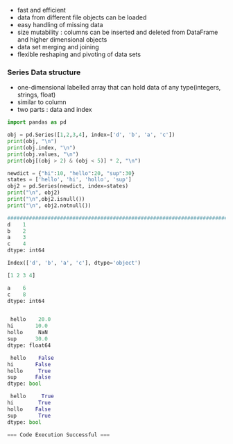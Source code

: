 - fast and efficient
- data from different file objects can be loaded
- easy handling of missing data
- size mutability : columns can be inserted and deleted from DataFrame and higher dimensional objects
- data set merging and joining
- flexible reshaping and pivoting of data sets

### Series Data structure
- one-dimensional labelled array that can hold data of any type(integers, strings, float) 
- similar to column
- two parts : data and index

```python
import pandas as pd

obj = pd.Series([1,2,3,4], index=['d', 'b', 'a', 'c'])
print(obj, "\n")
print(obj.index, "\n")
print(obj.values, "\n")
print(obj[(obj > 2) & (obj < 5)] * 2, "\n")

newdict = {"hi":10, "hello":20, "sup":30}
states = ['hello', 'hi', 'hollo', 'sup'] 
obj2 = pd.Series(newdict, index=states)
print("\n", obj2)
print("\n",obj2.isnull())
print("\n", obj2.notnull())

##################################################################################
d    1
b    2
a    3
c    4
dtype: int64 

Index(['d', 'b', 'a', 'c'], dtype='object') 

[1 2 3 4] 

a    6
c    8
dtype: int64 


 hello    20.0
hi       10.0
hollo     NaN
sup      30.0
dtype: float64

 hello    False
hi       False
hollo     True
sup      False
dtype: bool

 hello     True
hi        True
hollo    False
sup       True
dtype: bool

=== Code Execution Successful ===
```